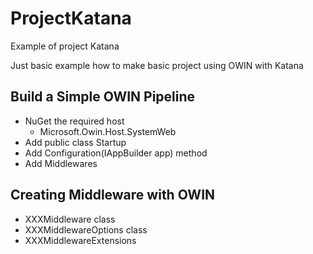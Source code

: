 # ProjectKatana
Example of project Katana 

Just basic example how to make basic project using OWIN with Katana

## Build a Simple OWIN Pipeline

* NuGet the required host
  - Microsoft.Owin.Host.SystemWeb
* Add public class Startup
* Add Configuration(IAppBuilder app) method
* Add Middlewares

## Creating Middleware with OWIN
* XXXMiddleware class
* XXXMiddlewareOptions class
* XXXMiddlewareExtensions
